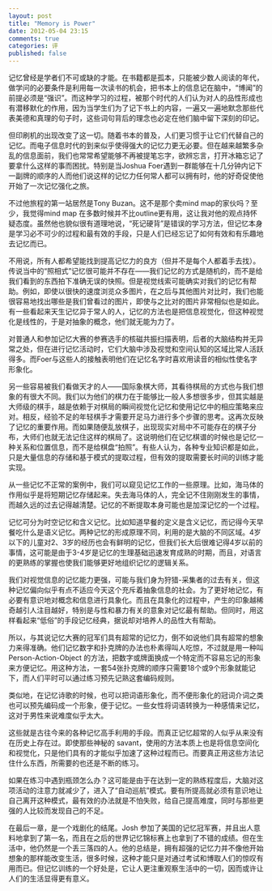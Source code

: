 ```yaml
---
layout: post
title: "Memory is Power"
date: 2012-05-04 23:15
comments: true
categories: 评
published: false
---
```


记忆曾经是学者们不可或缺的才能。在书籍都是孤本，只能被少数人阅读的年代，做学问的必要条件是利用每一次读书的机会，把书本上的信息记在脑中，“博闻”的前提必须是“强识”。而这种学习的过程，被那个时代的人们认为对人的品性形成也有潜移默化的作用，因为当学生们为了记下书上的内容，一遍又一遍地默念那些代表美德和真理的句子时，这些词句背后的理念也必定在他们脑中留下深刻的印记。

但印刷机的出现改变了这一切。随着书本的普及，人们更习惯于让它们代替自己的记忆。而电子信息时代的到来似乎使得强大的记忆力更无必要。但在越来越繁多杂乱的信息面前，我们也常常希望能够不再被提笔忘字，欲辨忘言，打开冰箱忘记了要拿什么这样的事而困扰。特别是当Joshua Foer遇到一群能够在十几分钟内记下一副牌的顺序的人而他们说这样的记忆力任何常人都可以拥有时，他的好奇促使他开始了一次记忆强化之旅。

不过他旅程的第一站居然是Tony Buzan。这不是那个卖mind map的家伙吗？至少，我觉得mind map 在多数时候并不比outline更有用，这让我对他的观点持怀疑态度。虽然他也貌似很有道理地说，“死记硬背”是错误的学习方法，但记忆本身是学习必不可少的过程和最有效的手段，只是人们已经忘记了如何有效和有乐趣地去记忆而已。

不用说，所有人都希望能找到提高记忆力的良方（但并不是每个人都着手去找）。传说当中的“照相式”记忆很可能并不存在——我们记忆的方式是随机的，而不是给我们看到的东西拍下准确无误的快照。但是视觉线索可能确实对我们的记忆有帮助。例如，即使以很快的速度浏览众多图片，在之后与其他图片对比时，我们也能很容易地找出哪些是我们曾看过的图片，即使与之比对的图片非常相似也是如此。有一些看起来天生记忆异于常人的人，记忆的方法也是把信息视觉化，但这种视觉化是线性的，于是对抽象的概念，他们就无能为力了。

对普通人和参加记忆大赛的参赛选手的核磁共振扫描表明，后者的大脑结构并无异常之处，但在进行记忆活动时，它们大脑中涉及视觉和空间认知的区域比常人活跃得多。而Foer与这些人的接触表明他们在记忆名字时喜欢用读音的相似性使名字形象化。

另一些容易被我们看做天才的人——国际象棋大师，其看待棋局的方式也与我们想象的有很大不同。我们以为他们的棋力在于能够比一般人多想很多步，但其实越是大师级的棋手，越是依赖于对棋局的瞬间视觉化记忆和使用记忆中的相应策略来应对。相反，经验不足的年轻棋手才需要开足马力进行多个步骤的思考。这再次反映了记忆的重要作用。而如果随便乱放棋子，出现现实对局中不可能存在的棋子分布，大师们也就无法记住这样的棋局了。这说明他们在记忆棋谱的时候也是记忆一种关系和位置信息，而不是给棋盘“拍照”。有些人认为，各种专业知识都是如此，只是大量信息的存储和基于模式的提取过程，但有效的提取需要长时间的训练才能实现。

从一些记忆不正常的案例中，我们可以窥见记忆工作的一些原理。比如，海马体的作用似乎是将短期记忆存储起来。失去海马体的人，完全记不住刚刚发生的事情，而越久远的过去记得越清楚。记忆的不断提取本身可能也是加深记忆的一个过程。

记忆可分为时空记忆和含义记忆。比如知道早餐的定义是含义记忆，而记得今天早餐吃什么是语义记忆。两种记忆的形成原理不同，利用的是大脑的不同区域。4岁以下的儿童对2、3岁的经历也会有鲜明的记忆，但我们长大后很难记得4岁以前的事情，这可能是由于3-4岁是记忆的生理基础迅速发育成熟的时期，而且，对语言的更熟练的掌握也使我们能够更好地组织记忆的逻辑关系。

我们对视觉信息的记忆能力更强，可能与我们身为狩猎-采集者的过去有关，但这种记忆偏向似乎有点不适应今天这个充斥着抽象信息的社会。为了更好地记忆，有必要有意识地对概念和信息进行具象化。而且在具象化的过程中，产生的印象越稀奇越引人注目越好，特别是与性和暴力有关的意象对记忆最有帮助。但同时，用这样看起来“低俗”的手段记忆经典，据说却对培养人的品性大有帮助。

所以，与其说记忆大赛的冠军们具有超常的记忆力，倒不如说他们具有超常的想象力来得准确。他们记忆数字和扑克牌的办法也朴素得叫人吃惊，不过就是用一种叫 Person-Action-Object 的方法，把数字或牌面换成一个特定而不容易忘记的形象来方便记忆。用这种方法，一套54张扑克牌的顺序只需要18个或9个形象就能记下，而人们平时可以通过练习预先记熟这套编码规则。

类似地，在记忆诗歌的时候，也可以把词语形象化，而不便形象化的冠词介词之类也可以预先编码成一个形象，便于记忆。一些女性将词语转换为一种感情来记忆，这对于男性来说难度似乎太大。

这些就是古往今来的各种记忆高手利用的手段。而真正记忆超常的人似乎从来没有在历史上存在过。即使那些神秘的 savant，使用的方法本质上也是将信息空间化和视觉化，只是他们具有的才能似乎加速了这种过程而已。而要真正用这些方法记住什么东西，所需要的也还是不断的练习。

如果在练习中遇到瓶颈怎么办？这可能是由于在达到一定的熟练程度后，大脑对这项活动的注意力就减少了，进入了“自动巡航”模式。要有所提高就必须有意识地让自己离开这种模式，最有效的办法就是不怕失败，给自己提高难度，同时与那些更强的人比较而发现自己的不足。

在最后一章，是一个戏剧化的结尾。Josh
参加了美国的记忆冠军赛，并且出人意料地拿到了第一名，而且在之后的世界记忆锦标赛上也拿到了不错的成绩。但在生活中，他仍然是一个丢三落四的人。他的总结是，拥有超强的记忆力并不像他开始想象的那样能改变生活，很多时候，这种才能只是对通过考试和博取人们的惊叹有用而已。但记忆训练的一个好处是，它让人更注重观察生活中的一切，因而或许让人们的生活显得更有意义。
